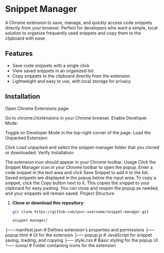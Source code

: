 # Snippet Manager

A Chrome extension to save, manage, and quickly access code snippets directly from your browser. Perfect for developers who want a simple, local solution to organize frequently used snippets and copy them to the clipboard with ease.

## Features

- Save code snippets with a single click
- View saved snippets in an organized list
- Copy snippets to the clipboard directly from the extension
- Lightweight and easy to use, with local storage for privacy

## Installation
Open Chrome Extensions page:

Go to chrome://extensions in your Chrome browser.
Enable Developer Mode:

Toggle on Developer Mode in the top-right corner of the page.
Load the Unpacked Extension:

Click Load unpacked and select the snippet-manager folder that you cloned or downloaded.
Verify Installation:

The extension icon should appear in your Chrome toolbar.
Usage
Click the Snippet Manager icon in your Chrome toolbar to open the popup.
Enter a code snippet in the text area and click Save Snippet to add it to the list.
Saved snippets are displayed in the popup below the input area.
To copy a snippet, click the Copy button next to it. This copies the snippet to your clipboard for easy pasting.
You can close and reopen the popup as needed, and your snippets will remain saved.
Project Structure
1. **Clone or download this repository**:
   ```bash
   git clone https://github.com/your-username/snippet-manager.git

   snippet-manager/
├── manifest.json       # Defines extension's properties and permissions
├── popup.html          # UI for the extension
├── popup.js            # JavaScript for snippet saving, loading, and copying
├── style.css           # Basic styling for the popup UI
└── icons/              # Folder containing icons for the extension

